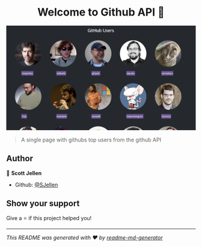 <h1 align="center">Welcome to Github API 👋</h1>


![screenshot](https://github.com/SJellen/githubApi/blob/master/ScreenShot.png)

> A single page with githubs top users from the github API

## Author

👤 **Scott Jellen**

* Github: [@SJellen](https://github.com/SJellen)

## Show your support

Give a ⭐️ if this project helped you!

***
_This README was generated with ❤️ by [readme-md-generator](https://github.com/kefranabg/readme-md-generator)_
